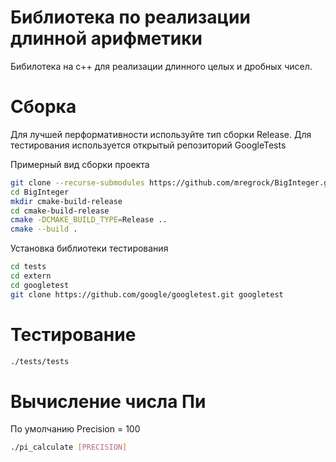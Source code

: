 # Библиотека по реализации длинной арифметики

Бибилотека на с++ для реализации длинного целых и дробных чисел.

# Сборка
Для лучшей перформативности используйте тип сборки Release.
Для тестирования используется открытый репозиторий GoogleTests

Примерный вид сборки проекта
```bash
git clone --recurse-submodules https://github.com/mregrock/BigInteger.git
cd BigInteger
mkdir cmake-build-release
cd cmake-build-release
cmake -DCMAKE_BUILD_TYPE=Release ..
cmake --build .
```
Установка библиотеки тестирования
```bash
cd tests
cd extern
cd googletest
git clone https://github.com/google/googletest.git googletest
```




# Тестирование
```bash
./tests/tests
```

# Вычисление числа Пи

По умолчанию Precision = 100
```bash
./pi_calculate [PRECISION]
```





